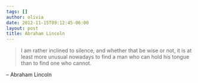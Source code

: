 ```yaml
---
tags: []
author: olivia
date: 2012-11-15T09:12:45-06:00
layout: post
title: Abraham Lincoln
---
```


> I am rather inclined to silence, and whether that be wise or not, it is at least more unusual nowadays to find a man who can hold his tongue than to find one who cannot.

– Abraham Lincoln
